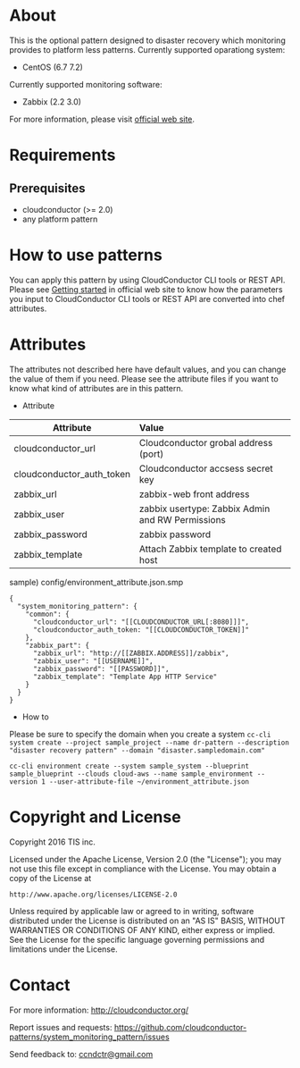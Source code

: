 About
=====

This is the optional pattern designed to disaster recovery which monitoring provides to platform less patterns.
Currently supported oparationg system:

* CentOS (6.7 7.2)

Currently supported monitoring software:

* Zabbix (2.2 3.0)

For more information, please visit [official web site](http://cloudconductor.org/).

Requirements
============

Prerequisites
-------------

- cloudconductor (>= 2.0)
- any platform pattern

How to use patterns
============

You can apply this pattern by using CloudConductor CLI tools or REST API.
Please see [Getting started](http://cloudconductor.org/en/documents/getting-started) in official web site to know
how the parameters you input to CloudConductor CLI tools or REST API are converted into
chef attributes.

Attributes
==========

The attributes not described here have default values, and you can change the value of them if you need.
Please see the attribute files if you want to know what kind of attributes are in this pattern.

- Attribute

| Attribute             | Value                                           |
| -------------------- |:------------------------------------------------ |
| cloudconductor_url   | Cloudconductor grobal address (port)             |
| cloudconductor_auth_token | Cloudconductor accsess secret key                |
| zabbix_url           | zabbix-web front address                         |
| zabbix_user          | zabbix usertype: Zabbix Admin and RW Permissions |
| zabbix_password      | zabbix password                                  |
| zabbix_template      | Attach Zabbix template to created host           |

sample) config/environment_attribute.json.smp

```config/environment_attribute.json.smp
{
  "system_monitoring_pattern": {
    "common": {
      "cloudconductor_url": "[[CLOUDCONDUCTOR_URL[:8080]]]",
      "cloudconductor_auth_token: "[[CLOUDCONDUCTOR_TOKEN]]"
    },
    "zabbix_part": {
      "zabbix_url": "http://[[ZABBIX.ADDRESS]]/zabbix",
      "zabbix_user": "[[USERNAME]]",
      "zabbix_password": "[[PASSWORD]]",
      "zabbix_template": "Template App HTTP Service"
    }
  }
}
```

- How to

Please be sure to specify the domain when you create a system
  `cc-cli system create --project sample_project --name dr-pattern --description "disaster recovery pattern" --domain "disaster.sampledomain.com"`

  `cc-cli environment create --system sample_system --blueprint sample_blueprint --clouds cloud-aws --name sample_environment --version 1 --user-attribute-file ~/environment_attribute.json`


Copyright and License
=====================

Copyright 2016 TIS inc.

Licensed under the Apache License, Version 2.0 (the "License");
you may not use this file except in compliance with the License.
You may obtain a copy of the License at

    http://www.apache.org/licenses/LICENSE-2.0

Unless required by applicable law or agreed to in writing, software
distributed under the License is distributed on an "AS IS" BASIS,
WITHOUT WARRANTIES OR CONDITIONS OF ANY KIND, either express or implied.
See the License for the specific language governing permissions and
limitations under the License.


Contact
========

For more information: <http://cloudconductor.org/>

Report issues and requests: <https://github.com/cloudconductor-patterns/system_monitoring_pattern/issues>

Send feedback to: <ccndctr@gmail.com>
